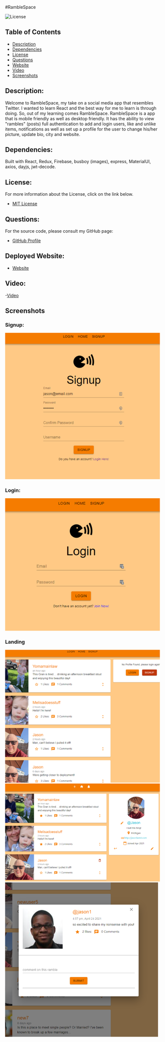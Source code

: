 #RambleSpace

![License](https://img.shields.io/badge/License-MIT-blue.svg 'License Badge')

## Table of Contents

- [Description](#description)
- [Dependencies](#dependencies)
- [License](#license)
- [Questions](#questions)
- [Website](#website)
- [Video](#Video)
- [Screenshots](#screenshots)

## Description:

Welcome to RambleSpace, my take on a social media app that resembles Twitter. I wanted to learn React and the best way for me to learn is through doing. So, out of my learning comes RambleSpace. RambleSpace is a app that is mobile friendly as well as desktop friendly. It has the ability to view "rambles" (posts) full authentication to add and login users, like and unlike items, notifications as well as set up a profile for the user to change his/her picture, update bio, city and website.

## Dependencies:

Built with React, Redux, Firebase, busboy (images), express, MaterialUI, axios, dayjs, jwt-decode.

## License:

For more information about the License, click on the link below.

- [MIT License](https://opensource.org/licenses/MIT)

## Questions:

For the source code, please consult my GitHub page:

- [GitHub Profile](https://github.com/jlw429)

## Deployed Website:

- [Website](https://ramblespace.jasonlwest.com)

## Video:

-[Video]()

## Screenshots

### Signup:

![Signup](screenshot/signup.png 'Signup')

### Login:

![Login](screenshot/login.png 'Login')

### Landing

![LandingminusLogin](screenshot/landingminuslogin.png 'LandingminusLogin')
![LandingProfile](screenshot/landingprofile.png 'LandingProfile')
![Dialog](screenshot/dialog.png 'Dialog')
